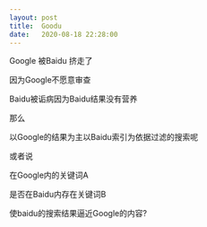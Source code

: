 ```yaml
---
layout: post
title:  Goodu
date:   2020-08-18 22:28:00
---
```

Google 被Baidu 挤走了

因为Google不愿意审查

Baidu被诟病因为Baidu结果没有营养

那么

以Google的结果为主以Baidu索引为依据过滤的搜索呢

或者说

在Google内的关键词A

是否在Baidu内存在关键词B

使baidu的搜索结果逼近Google的内容?